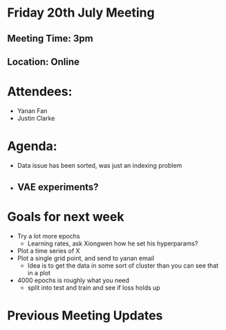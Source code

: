 # Friday 20th July Meeting

## Meeting Time: 3pm

## Location: Online

# Attendees:

- Yanan Fan
- Justin Clarke

# Agenda:

- Data issue has been sorted, was just an indexing problem
- VAE experiments?
  -

# Goals for next week

- Try a lot more epochs
  - Learning rates, ask Xiongwen how he set his hyperparams?
- Plot a time series of X
- Plot a single grid point, and send to yanan email
  - Idea is to get the data in some sort of cluster than you can see that in a plot
- 4000 epochs is roughly what you need
  - split into test and train and see if loss holds up

# Previous Meeting Updates
